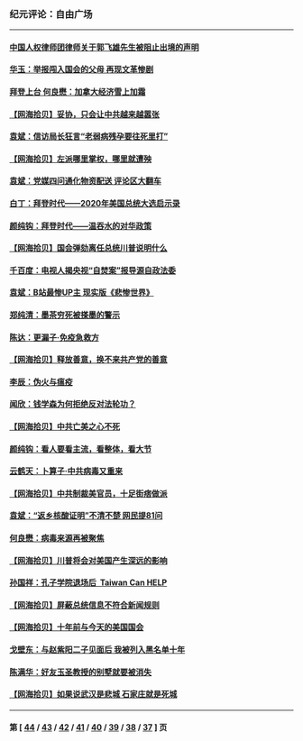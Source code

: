 ### 纪元评论：自由广场
---
#### [中国人权律师团律师关于郭飞雄先生被阻止出境的声明](../../pages/nsc993/n12720203.md) 
#### [华玉：举报闯入国会的父母 再现文革惨剧](../../pages/nsc993/n12719070.md) 
#### [拜登上台 何良懋：加拿大经济雪上加霜](../../pages/nsc993/n12718943.md) 
#### [【网海拾贝】妥协，只会让中共越来越嚣张](../../pages/nsc993/n12717392.md) 
#### [袁斌：信访局长狂言“老弱病残孕要往死里打”](../../pages/nsc993/n12717343.md) 
#### [【网海拾贝】左派哪里掌权，哪里就遭殃](../../pages/nsc993/n12715009.md) 
#### [袁斌：党媒四问通化物资配送 评论区大翻车](../../pages/nsc993/n12714950.md) 
#### [白丁：拜登时代——2020年美国总统大选启示录](../../pages/nsc993/n12714920.md) 
#### [颜纯钩：拜登时代——温吞水的对华政策](../../pages/nsc993/n12713245.md) 
#### [【网海拾贝】国会弹劾离任总统川普说明什么](../../pages/nsc993/n12712816.md) 
#### [千百度：电视人揭央视“自焚案”报导源自政法委](../../pages/nsc993/n12709760.md) 
#### [袁斌：B站最惨UP主 现实版《悲惨世界》](../../pages/nsc993/n12709686.md) 
#### [郑纯清：墨茶穷死被搽墨的警示](../../pages/nsc993/n12709262.md) 
#### [陈达：更漏子·免疫急救方](../../pages/nsc993/n12709244.md) 
#### [【网海拾贝】释放善意，换不来共产党的善意](../../pages/nsc993/n12708361.md) 
#### [李辰：伪火与瘟疫](../../pages/nsc993/n12707981.md) 
#### [闻欣：钱学森为何拒绝反对法轮功？](../../pages/nsc993/n12707407.md) 
#### [【网海拾贝】中共亡美之心不死](../../pages/nsc993/n12707621.md) 
#### [颜纯钩：看人要看主流，看整体，看大节](../../pages/nsc993/n12707536.md) 
#### [云鹤天：卜算子‧中共病毒又重来](../../pages/nsc993/n12707408.md) 
#### [【网海拾贝】中共制裁美官员，十足街痞做派](../../pages/nsc993/n12705115.md) 
#### [袁斌：“返乡核酸证明”不清不楚 网民提81问](../../pages/nsc993/n12704982.md) 
#### [何良懋：病毒来源再被聚焦](../../pages/nsc993/n12704944.md) 
#### [【网海拾贝】川普将会对美国产生深远的影响](../../pages/nsc993/n12703045.md) 
#### [孙国祥：孔子学院退场后  Taiwan Can HELP](../../pages/nsc993/n12702430.md) 
#### [【网海拾贝】屏蔽总统信息不符合新闻规则](../../pages/nsc993/n12699998.md) 
#### [【网海拾贝】十年前与今天的美国国会](../../pages/nsc993/n12696993.md) 
#### [戈壁东：与赵紫阳二子见面后 我被列入黑名单十年](../../pages/nsc993/n12696215.md) 
#### [陈满华：好友玉圣教授的别墅就要被消失](../../pages/nsc993/n12695411.md) 
#### [【网海拾贝】如果说武汉是悲城 石家庄就是死城](../../pages/nsc993/n12694589.md) 

---
#### 第 [ [44](./44.md) / [43](./43.md) / [42](./42.md) / [41](./41.md) / [40](./40.md) / [39](./39.md) / [38](./38.md) / [37](./37.md) ] 页
